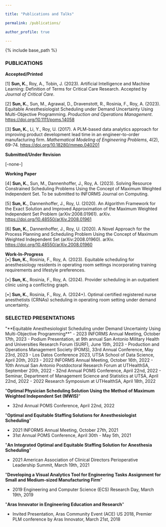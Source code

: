 ```yaml
---

title: "Publications and Talks"

permalink: /publications/

author_profile: true

---
```



{% include base_path %}



<H3>PUBLICATIONS</H3>

**Accepted/Printed**

[1] **Sun, K.**, Roy, A., Tobin, J. (2023). Artificial Intelligence and Machine Learning:
Definition of Terms for Critical Care Research. Accepted by *Journal of Critical Care*.

[2] **Sun, K.**, Sun, M., Agrawal, D., Dravenstott, R., Rosinia, F., Roy, A. (2023). Equitable Anesthesiologist 
Scheduling under Demand Uncertainty Using Multi-Objective Programming. *Production and Operations Management*. 
<a href="https://onlinelibrary.wiley.com/doi/10.1111/poms.14058">https://doi.org/10.1111/poms.14058</a>

[3] <b>Sun, K.</b>, Li, Y., Roy, U. (2017). A PLM-based data analytics approach for
improving product development lead time in an engineer-to-order manufacturing firm.
*Mathematical Modeling of Engineering Problems*, 4(2), 69–74. 
<a href="https://www.iieta.org/journals/mmep/paper/10.18280/mmep.040201">https://doi.org/10.18280/mmep.040201</a>

**Submitted/Under Revision**

[-none-]

**Working Paper**

[4] **Sun, K.**, Sun, M., Dannenhoffer, J., Roy, A. (2023). Solving Resource Constrained Scheduling Problems Using 
the Concept of Maximum Weighted Independent Set. To be submitted to INFORMS Journal on Computing.

[5] **Sun, K.**, Dannenhoffer, J., Roy, U. (2020). An Algorithm Framework for the Exact
Solution and Improved Approximation of the Maximum Weighted Independent Set Problem (arXiv:2008.01961). arXiv. <a href="https://doi.org/10.48550/arXiv.2008.01961">https://doi.org/10.48550/arXiv.2008.01961 </a>

[6] **Sun, K.**, Dannenhoffer, J., Roy, U. (2020). A Novel Approach for the Process
Planning and Scheduling Problem Using the Concept of Maximum Weighted Independent
Set (arXiv:2008.01960). arXiv. <a href="https://doi.org/10.48550/arXiv.2008.01960">https://doi.org/10.48550/arXiv.2008.01960 </a>

**Work-In-Progress**\
[•] **Sun, K.**, Rosinia, F., Roy, A. (2023). Equitable scheduling for anesthesiology
residents in operating room settings incorporating training requirements and lifestyle
preferences.

[•] **Sun, K.**, Rosinia, F., Roy, A. (2024). Provider scheduling in an outpatient
clinic using a conflicting graph.

[•] **Sun, K.**, Rosinia, F., Roy, A. (2024+). Optimal certified registered nurse anesthetists 
(CRNAs) scheduling in operating room setting under demand uncertainty.



<H3>SELECTED PRESENTATIONS</H3>
"**Equitable Anesthesiologist Scheduling under Demand Uncertainty Using Multi-Objective Programming**"
- 2023 INFORMS Annual Meeting, October 17th, 2023
- Podium Presentation, at 9th annual San Antonio Military Health and Universities Research Forum (SURF), June 15th, 2023
- Production and Operations Management Society (POMS), 33rd Annual Conference, May 23rd, 2023
- Los Datos Conference 2023, UTSA School of Data Science, April 20th, 2023
- 2022 INFORMS Annual Meeting, October 16th, 2022
- 10th Annual San Antonio Postdoctoral Research Forum at UTHealthSA, September 20th, 2022
- 32nd Annual POMS Conference, April 22nd, 2022
- Seminar, Department of Management Science and Statistics at UTSA, April 22nd, 2022
- 2022 Research Symposium at UTHealthSA, April 18th, 2022

"**Optimal Physician Scheduling Solution Using the Method of Maximum Weighted Independent Set (MWIS)**"
- 32nd Annual POMS Conference, April 22nd, 2022

"**Optimal and Equitable Staffing Solutions for Anesthesiologist Scheduling**"
- 2021 INFORMS Annual Meeting, October 27th, 2021
- 31st Annual POMS Conference, April 30th - May 5th, 2021

"**An Integrated Optimal and Equitable Staffing Solution for Anesthesia Scheduling**"
- 2021 American Association of Clinical Directors Perioperative Leadership Summit, March 19th, 2021

"**Developing a Visual Analytics Tool for Engineering Tasks Assignment for Small and Medium-sized Manufacturing Firm**"
- 2019 Engineering and Computer Science (ECS) Research Day, March 19th, 2019

"**Aras Innovator in Engineering Education and Research**"
- Invited Presentation, Aras Community Event (ACE) US 2018, Premier PLM conference by Aras Innovator, March 21st, 2018